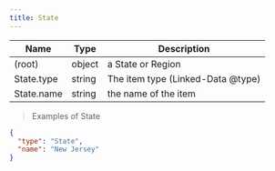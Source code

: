 ```yaml
---
title: State
---
```

| Name | Type | Description |
|---|---|---|
| (root) | object | a State or Region |
| State.type | string | The item type (Linked-Data @type) |
| State.name | string | the name of the item |

> Examples of State

```json
{
  "type": "State",
  "name": "New Jersey"
}
```


